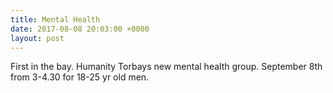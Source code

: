```yaml
---
title: Mental Health
date: 2017-08-08 20:03:00 +0000
layout: post
---
```


First in the bay. Humanity Torbays new mental health group. September 8th from 3-4.30 for 18-25 yr old men.